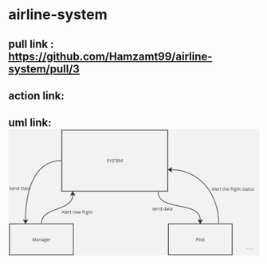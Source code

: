 # airline-system

## pull link :  https://github.com/Hamzamt99/airline-system/pull/3

## action link:

## uml link: ![uml](./assets/uml.jpg)
